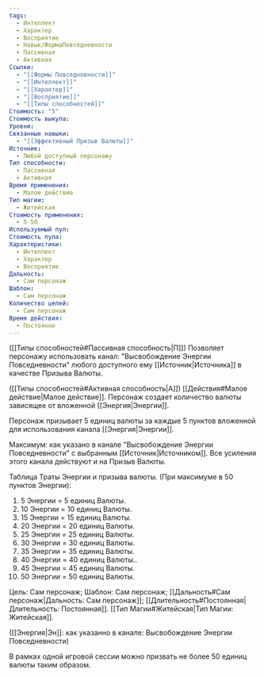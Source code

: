 ```yaml
---
tags:
  - Интеллект
  - Характер
  - Восприятие
  - Навык/ФормаПовседневности
  - Пассивная
  - Активная
Ссылки:
  - "[[Формы Повседневности]]"
  - "[[Интеллект]]"
  - "[[Характер]]"
  - "[[Восприятие]]"
  - "[[Типы способностей]]"
Стоимость: "5"
Стоимость выкупа: 
Уровни: 
Связанные навыки:
  - "[[Эффективный Призыв Валюты]]"
Источник:
  - Любой доступный персонажу
Тип способности:
  - Пассивная
  - Активная
Время применения:
  - Малое действие
Тип магии:
  - Житейская
Стоимость применения:
  - 5-50
Используемый пул: 
Стоимость пула: 
Характеристики:
  - Интеллект
  - Характер
  - Восприятие
Дальность:
  - Сам персонаж
Шаблон:
  - Сам персонаж
Количество целей:
  - Сам персонаж
Время действия:
  - Постоянно
---
```

([[Типы способностей#Пассивная способность|П]]) Позволяет персонажу использовать канал: "Высвобождение Энергии Повседневности" любого доступного ему [[Источник|Источника]] в качестве Призыва Валюты.

([[Типы способностей#Активная способность|А]]) [[Действия#Малое действие|Малое действие]]. Персонаж создает количество валюты зависящее от вложенной [[Энергия|Энергии]]. 

Персонаж призывает 5 единиц валюты за каждые 5 пунктов вложенной для использования канала [[Энергия|Энергии]].
 
Максимум: как указано в канале "Высвобождение Энергии Повседневности" с выбранным [[Источник|Источником]]. Все усиления этого канала действуют и на Призыв Валюты.

Таблица Траты Энергии и призыва валюты.
(При максимуме в 50 пунктов Энергии):

1. 5 Энергии = 5 единиц Валюты.
2. 10 Энергии = 10 единиц Валюты.
3. 15 Энергии = 15 единиц Валюты.
4. 20 Энергии = 20 единиц Валюты.
5. 25 Энергии = 25 единиц Валюты.
6. 30 Энергии = 30 единиц Валюты.
7. 35 Энергии = 35 единиц Валюты.
8. 40 Энергии = 40 единиц Валюты..
9. 45 Энергии = 45 единиц Валюты.
10. 50 Энергии = 50 единиц Валюты.

Цель: Сам персонаж; Шаблон: Сам персонаж; [[Дальность#Сам персонаж|Дальность: Сам персонаж]]; [[Длительность#Постоянная|Длительность: Постоянная]]. [[Тип Магии#Житейская|Тип Магии: Житейская]]. 

([[Энергия|Эн]]: как указанно в канале: Высвобождение Энергии Повседневности)

В рамках одной игровой сессии можно призвать не более 50 единиц валюты таким образом. 